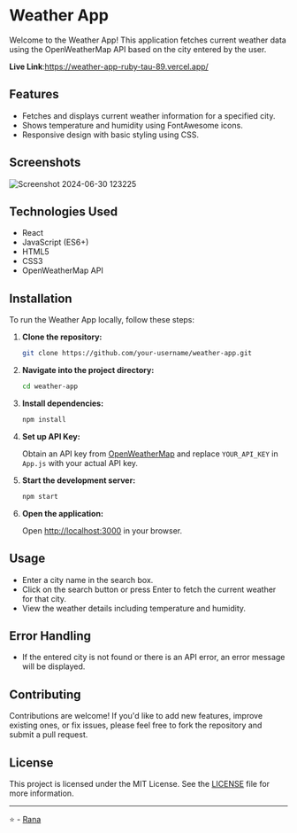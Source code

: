 
# Weather App

Welcome to the Weather App! This application fetches current weather data using the OpenWeatherMap API based on the city entered by the user.

**Live Link**:https://weather-app-ruby-tau-89.vercel.app/
## Features

- Fetches and displays current weather information for a specified city.
- Shows temperature and humidity using FontAwesome icons.
- Responsive design with basic styling using CSS.

## Screenshots

![Screenshot 2024-06-30 123225](https://github.com/Ranaavh/React-Mini-Projects/assets/166323572/f839f0c6-23c9-4f45-a186-b37cb99e1c05)


## Technologies Used

- React
- JavaScript (ES6+)
- HTML5
- CSS3
- OpenWeatherMap API

## Installation

To run the Weather App locally, follow these steps:

1. **Clone the repository:**

   ```bash
   git clone https://github.com/your-username/weather-app.git
   ```

2. **Navigate into the project directory:**

   ```bash
   cd weather-app
   ```

3. **Install dependencies:**

   ```bash
   npm install
   ```

4. **Set up API Key:**

   Obtain an API key from [OpenWeatherMap](https://openweathermap.org/api) and replace `YOUR_API_KEY` in `App.js` with your actual API key.

5. **Start the development server:**

   ```bash
   npm start
   ```

6. **Open the application:**

   Open [http://localhost:3000](http://localhost:3000) in your browser.

## Usage

- Enter a city name in the search box.
- Click on the search button or press Enter to fetch the current weather for that city.
- View the weather details including temperature and humidity.

## Error Handling

- If the entered city is not found or there is an API error, an error message will be displayed.

## Contributing

Contributions are welcome! If you'd like to add new features, improve existing ones, or fix issues, please feel free to fork the repository and submit a pull request.

## License

This project is licensed under the MIT License. See the [LICENSE](LICENSE) file for more information.

---

⭐️ -  [Rana](https://github.com/ranaavh)
```
